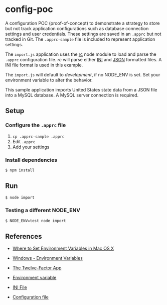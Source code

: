# config-poc

A configuration POC (proof-of-concept) to demonstrate a strategy to store but not track application configurations
such as database connection settings and user credentials.  These settings are saved in an `.apprc` but not tracked
in Git.  The `.apprc-sample` file is included to represent application settings.

The `import.js` application uses the [rc](https://www.npmjs.com/package/rc) node module to load and parse the `.apprc`
configuration file.  *rc* will parse either [INI](https://en.wikipedia.org/wiki/INI_file) and [JSON](http://json.org/example) 
formatted files.  A INI file format is used in this example.

The `import.js` will default to _development_, if no NODE_ENV is set.  Set your environment variable to alter the behavior.

This sample application imports United States state data from a JSON file into a MySQL database.  A MySQL server 
connection is required.

## Setup

### Configure the `.apprc` file

1. `cp .apprc-sample .apprc`
1. Edit `.apprc`  
1. Add your settings

### Install dependencies

```bash
$ npm install
```

## Run

```bash
$ node import
```

### Testing a different NODE_ENV

```bash
$ NODE_ENV=test node import
```

## References

* [Where to Set Environment Variables in Mac OS X](http://osxdaily.com/2015/07/28/set-enviornment-variables-mac-os-x/)
* [Windows - Environment Variables](https://msdn.microsoft.com/en-us/library/windows/desktop/ms682653%28v=vs.85%29.aspx?f=255&MSPPError=-2147217396)

* [The Twelve-Factor App](https://12factor.net/)
* [Environment variable](https://en.wikipedia.org/wiki/Environment_variable)
* [INI File](https://en.wikipedia.org/wiki/INI_file)
* [Configuration file](https://en.wikipedia.org/wiki/Configuration_file)